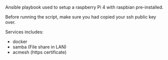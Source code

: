 Ansible playbook used to setup a raspberry Pi 4 with raspbian pre-installed.

Before running the script, make sure you had copied your ssh public key over.

Services includes:
  - docker
  - samba (File share in LAN)
  - acmesh (https certificate)
